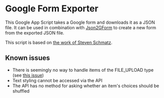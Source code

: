 # Google Form Exporter

This Google App Script takes a Google form and downloads it as a JSON file. It can be used in combination with [Json2GForm](https://github.com/SableRaf/Json2GForm/) to create a new form from the exported JSON file.

This script is based on [the work of Steven Schmatz](https://github.com/stevenschmatz/export-google-form).

## Known issues
- There is seemingly no way to handle items of the FILE_UPLOAD type (see [this issue](https://github.com/stevenschmatz/export-google-form/issues/4))
- Text styling cannot be accessed via the API
- The API has no method for asking whether an item's choices should be shuffled
